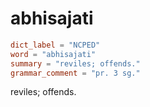 # abhisajati

``` toml
dict_label = "NCPED"
word = "abhisajati"
summary = "reviles; offends."
grammar_comment = "pr. 3 sg."
```

reviles; offends.

